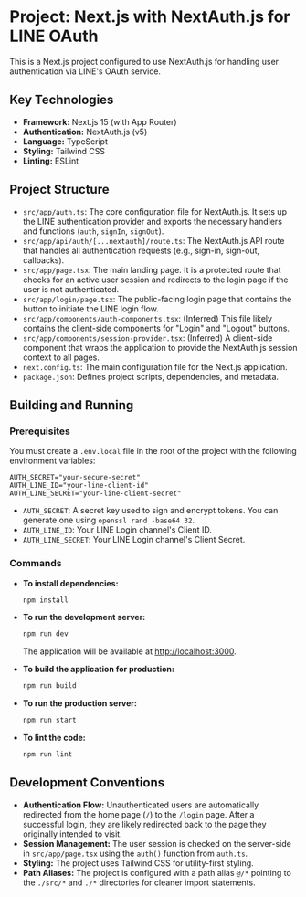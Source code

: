 # Project: Next.js with NextAuth.js for LINE OAuth

This is a Next.js project configured to use NextAuth.js for handling user authentication via LINE's OAuth service.

## Key Technologies

- **Framework:** Next.js 15 (with App Router)
- **Authentication:** NextAuth.js (v5)
- **Language:** TypeScript
- **Styling:** Tailwind CSS
- **Linting:** ESLint

## Project Structure

- `src/app/auth.ts`: The core configuration file for NextAuth.js. It sets up the LINE authentication provider and exports the necessary handlers and functions (`auth`, `signIn`, `signOut`).
- `src/app/api/auth/[...nextauth]/route.ts`: The NextAuth.js API route that handles all authentication requests (e.g., sign-in, sign-out, callbacks).
- `src/app/page.tsx`: The main landing page. It is a protected route that checks for an active user session and redirects to the login page if the user is not authenticated.
- `src/app/login/page.tsx`: The public-facing login page that contains the button to initiate the LINE login flow.
- `src/app/components/auth-components.tsx`: (Inferred) This file likely contains the client-side components for "Login" and "Logout" buttons.
- `src/app/components/session-provider.tsx`: (Inferred) A client-side component that wraps the application to provide the NextAuth.js session context to all pages.
- `next.config.ts`: The main configuration file for the Next.js application.
- `package.json`: Defines project scripts, dependencies, and metadata.

## Building and Running

### Prerequisites

You must create a `.env.local` file in the root of the project with the following environment variables:

```
AUTH_SECRET="your-secure-secret"
AUTH_LINE_ID="your-line-client-id"
AUTH_LINE_SECRET="your-line-client-secret"
```

- `AUTH_SECRET`: A secret key used to sign and encrypt tokens. You can generate one using `openssl rand -base64 32`.
- `AUTH_LINE_ID`: Your LINE Login channel's Client ID.
- `AUTH_LINE_SECRET`: Your LINE Login channel's Client Secret.

### Commands

- **To install dependencies:**
  ```bash
  npm install
  ```
- **To run the development server:**

  ```bash
  npm run dev
  ```

  The application will be available at [http://localhost:3000](http://localhost:3000).

- **To build the application for production:**

  ```bash
  npm run build
  ```

- **To run the production server:**

  ```bash
  npm run start
  ```

- **To lint the code:**
  ```bash
  npm run lint
  ```

## Development Conventions

- **Authentication Flow:** Unauthenticated users are automatically redirected from the home page (`/`) to the `/login` page. After a successful login, they are likely redirected back to the page they originally intended to visit.
- **Session Management:** The user session is checked on the server-side in `src/app/page.tsx` using the `auth()` function from `auth.ts`.
- **Styling:** The project uses Tailwind CSS for utility-first styling.
- **Path Aliases:** The project is configured with a path alias `@/*` pointing to the `./src/*` and `./*` directories for cleaner import statements.
